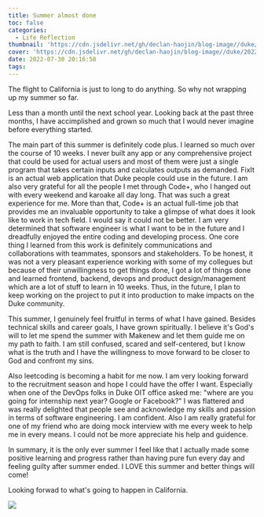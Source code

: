 ```yaml
---
title: Summer almost done
toc: false
categories:
  - Life Reflection
thumbnail: 'https://cdn.jsdelivr.net/gh/declan-haojin/blog-image//duke/20220731013547.png'
cover: 'https://cdn.jsdelivr.net/gh/declan-haojin/blog-image//duke/20220731013547.png'
date: 2022-07-30 20:16:58
tags:
---
```


The flight to California is just to long to do anything. So why not wrapping up my summer so far.

<!--more-->

Less than a month until the next school year. Looking back at the past three months, I have accimplished and grown so much that I would never imagine before everything started.

The main part of this summer is definitely code plus. I learned so much over the course of 10 weeks. I never built any app or any comprehensive project that could be used for actual users and most of them were just a single program that takes certain inputs and calculates outputs as demanded. FixIt is an actual web application that Duke people could use in the future. I am also very grateful for all the people I met through Code+, who I hanged out with every weekend and karoake all day long. That was such a great experience for me. More than that, Code+ is an actual full-time job that provides me an invaluable opportunity to take a glimpse of what does it look like to work in tech field. I would say it could not be better. I am very determined that software engineer is what I want to be in the future and I dreadfully enjoyed the entire coding and developing process. One core thing I learned from this work is definitely communications and collaborations with teammates, sponsors and stakeholders. To be honest, it was not a very pleasant experience working with some of my collegues but because of their unwillingness to get things done, I got a lot of things done and learned frontend, backend, devops and product design/management which are a lot of stuff to learn in 10 weeks. Thus, in the future, I plan to keep working on the project to put it into production to make impacts on the Duke community.

This summer, I genuinely feel fruitful in terms of what I have gained. Besides technical skills and career goals, I have grown spiritually. I believe it's God's will to let me spend the summer with Makenew and let them guide me on my path to faith. I am still confused, scared and self-centered, but I know what is the truth and I have the willingness to move forward to be closer to God and confront my sins.

Also leetcoding is becoming a habit for me now. I am very looking forward to the recruitment season and hope I could have the offer I want. Especially when one of the DevOps folks in Duke OIT office asked me: "where are you going for internship next year? Google or Facebook?" I was flattered and was really delighted that people see and acknowledge my skills and passion in terms of software engineering. I am confident. Also I am really grateful for one of my friend who are doing mock interview with me every week to help me in every means. I could not be more appreciate his help and guidence.

In summary, it is the only ever summer I feel like that I actually made some positive learning and progress rather than having pure fun every day and feeling guilty after summer ended. I LOVE this summer and better things will come!

Looking forwad to what's going to happen in California.

![](https://cdn.jsdelivr.net/gh/declan-haojin/blog-image//duke/20220731013433.png)
